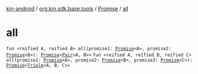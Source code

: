 [kin-android](../../index.md) / [org.kin.sdk.base.tools](../index.md) / [Promise](index.md) / [all](./all.md)

# all

`fun <reified A, reified B> all(promise1: `[`Promise`](index.md)`<A>, promise2: `[`Promise`](index.md)`<B>): `[`Promise`](index.md)`<`[`Pair`](https://kotlinlang.org/api/latest/jvm/stdlib/kotlin/-pair/index.html)`<A, B>>`
`fun <reified A, reified B, reified C> all(promise1: `[`Promise`](index.md)`<A>, promise2: `[`Promise`](index.md)`<B>, promise3: `[`Promise`](index.md)`<C>): `[`Promise`](index.md)`<`[`Triple`](https://kotlinlang.org/api/latest/jvm/stdlib/kotlin/-triple/index.html)`<A, B, C>>`